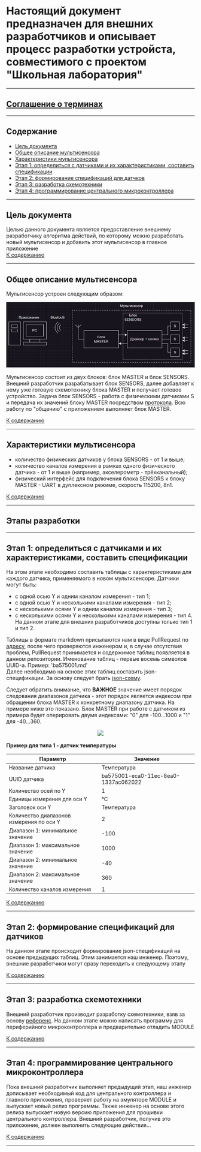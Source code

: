 # Настоящий документ предназначен для внешних разработчиков и описывает процесс разработки устройста, совместимого с проектом "Школьная лаборатория"
***
## [Соглашение о терминах](/terms-convention.md)
***
## Содержание
* [Цель документа](#цель-документа)
* [Общее описание мультисенсора](#общее-описание-мультисенсора)
* [Характеристики мультисенсора](#характеристики-мультисенсора)
* [Этап 1: определиться с датчиками и их характеристиками, составить спецификации](#этап-1-определиться-с-датчиками-и-их-характеристиками-составить-спецификации)
* [Этап 2: формирование спецификаций для датчков](#этап-2-формирование-спецификаций-для-датчиков)
* [Этап 3: разработка схемотехники](#этап-3-разработка-схемотехники)
* [Этап 4: программирование центрального микроконтроллера](#этап-4-программирование-центрального-микроконтроллера)
***
## Цель документа
Целью данного документа является предоставление внешнему разработчику алгоритма действий, по которому можно разработать новый мультисенсор и добавить этот мультисенсор в главное приложение  
[К содержанию](#содержание)
***
## Общее описание мультисенсора
Мультисенсор устроен следующим образом:  
<p align="center">
  <img src="/related-documents/diagrams/device-block-diagram.png">
</p>

Мультисенсор состоит из двух блоков: блок MASTER и блок SENSORS. Внешний разработчик разрабатывает блок SENSORS, далее добавляет к нему уже готовую схемотехнику блока MASTER и получает готовое устройство. Задача блок SENSORS - работа с физическими датчиками S и передача их значений блоку MASTER посредством [протокола](/protocol-description.md). Всю работу по "общению" с приложением выполняет блок MASTER.  
  
[К содержанию](#содержание)
***
## Характеристики мультисенсора
* количество физических датчиков у блока SENSORS - от 1 и выше;
* количество каналов измерения в рамках одного физического датчика - от 1 и выше (например, акселерометр - трёхканальный);
* физический интерфейс для подключения блока SENSORS к блоку MASTER - UART в дуплексном режиме, скорость 115200, 8n1.  
  
[К содержанию](#содержание)
***
## Этапы разработки
***
## Этап 1: определиться с датчиками и их характеристиками, составить спецификации
На этом этапе необходимо составить таблицы с характеристиками для каждого датчика, применяемого в новом мультисенсоре. Датчики могут быть:
* с одной осью Y и одним каналом измерения - тип 1;
* с одной осью Y и несколькими каналами измерения - тип 2;
* с несколькими осями Y и одним каналом измерения  - тип 3;
* с несколькими осями Y и несколькими каналами измерения - тип 4.  
На данном этапе для внешних разработчиков доступны только тип 1 и тип 2.  
  
Таблицы в формате markdown присылаются нам в виде PullRequest по [адресу](/sensor-parameter-tables), после чего проверяются инженером и, в случае отсутствия проблем, PullRequest принимается и содержимое таблиц появляется в данном репозитории. Именование таблиц - первые восемь символов UUID-а. Пример: 'ba575001.md'  
Далее необходимо на основе этих таблиц составить json-спецификации. За основу следует брать [json-схему](/specifications/schema/sensor.schema.json).  
  
Следует обратить внимание, что **ВАЖНОЕ** значение имеет порядок следования диапазонов датчика - этот порядок является индексом при обращении блока MASTER к конкретному диапазону датчика. На примере ниже это показано. Блок MASTER при работе с датчиком из примера будет оперировать двумя индексами: "0" для -100...1000 и "1" для -40...360.
<p align="center">
  <img src="/related-documents/diagrams/spec-range-index.png">
</p>



**Пример для типа 1 - датчик температуры**

| Параметр                                 | Значение                             | 
|------------------------------------------|--------------------------------------|
| Название датчика                         | Температура                          |
| UUID датчика                             | ba575001-eca0-11ec-8ea0-1337ac062022 |
| Количество осей по Y                     | 1                                    |
| Единицы измерения для оси Y              | °C                                   |
| Заголовок оси Y                          | Температура                          |
| Количество диапазонов измерения по оси Y | 2                                    |
| Диапазон 1: минимальное значение         | -100                                 |
| Диапазон 1: максимальное значение        | 1000                                 |
| Диапазон 2: минимальное значение         | -40                                  |
| Диапазон 2: максимальное значение        | 360                                  |
| Количество каналов измерения             | 1                                    |



[К содержанию](#содержание)
***
## Этап 2: формирование спецификаций для датчиков
На данном этапе происходит формирование json-спецификаций на основе предыдущих таблиц. Этим занимается наш инженер. Поэтому, внешние разработчики могут сразу переходить к следующему этапу

[К содержанию](#содержание)
***
## Этап 3: разработка схемотехники
Внешний разработчик производит разработку схемотехники, взяв за основу [референс](/circuit-design-requirements.md). На данном этапе можно написать программу для периферийного микроконтроллера и предварительно отладить MODULE

[К содержанию](#содержание)
***
## Этап 4: программирование центрального микроконтроллера
Пока внешний разработчик выполняет предыдущий этап, наш инженер дописывает необходимый код для центрального контроллера и главного приложения, проверяет работу на эмуляторе MODULE и выпускает новый релиз программы. Также инженер на основе этого релиза выпускает новую версию приложения для прошивки центрального контроллера. Внешний разработчик, получив это приложение, должен выполнить следующие действия...


[К содержанию](#содержание)
***
